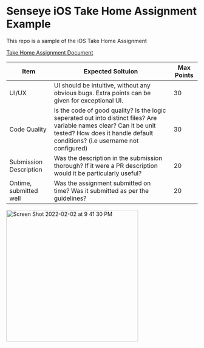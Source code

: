 # Senseye iOS Take Home Assignment Example

This repo is a sample of the iOS Take Home Assignment 

[Take Home Assignment Document](https://github.com/senseye-inc/ios_take_home/blob/update-take-home-doc/Senseye%20-%20iOS%20Developer%20Take%20Home%20Coding%20Task.pdf)

Item | Expected Soltuion | Max Points 
--- | --- | --- 
UI/UX | UI should be intuitive, without any obvious bugs. Extra points can be given for exceptional UI. | 30 
Code Quality | Is the code of good quality? Is the logic seperated out into distinct files? Are variable names clear? Can it be unit tested? How does it handle default conditions? (i.e username not configured)| 30
Submission Description | Was the description in the submission thorough? If it were a PR description would it be particularly useful? | 20
Ontime, submitted well | Was the assignment submitted on time? Was it submitted as per the guidelines? | 20


<img width="347" alt="Screen Shot 2022-02-02 at 9 41 30 PM" src="https://user-images.githubusercontent.com/5391849/152287741-3677cf20-91c1-4dbb-8db6-f2be7f30560f.png">
